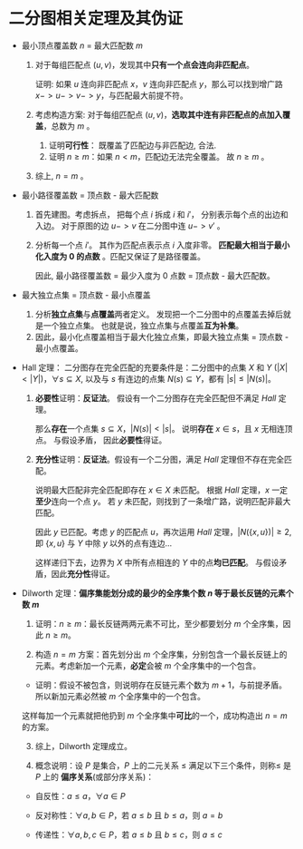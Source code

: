 # 二分图相关定理及其伪证

- 最小顶点覆盖数 $n$ = 最大匹配数 $m$

	1. 对于每组匹配点 $(u, v)$，发现其中**只有一个点会连向非匹配点**。

		证明: 如果 $u$ 连向非匹配点 $x$，$v$ 连向非匹配点 $y$，那么可以找到增广路 $x->u->v->y$，与匹配最大前提不符。

	2. 考虑构造方案: 对于每组匹配点 $(u, v)$，**选取其中连有非匹配点的点加入覆盖**，总数为 $m$ 。

		1. 证明**可行性**： 既覆盖了匹配边与非匹配边, 合法.
		2. 证明 $n \geq m$：如果 $n < m$，匹配边无法完全覆盖。 故 $n \geq m$ 。

	3. 综上, $n = m$ 。

- 最小路径覆盖数 = 顶点数 - 最大匹配数

	1. 首先建图。考虑拆点， 把每个点 $i$ 拆成 $i$ 和 $i'$， 分别表示每个点的出边和入边。 对于原图的边 $u -> v$ 在二分图中连 $u -> v'$ 。

	2. 分析每一个点 $i'$。 其作为匹配点表示点 $i$ 入度非零。 **匹配最大相当于最小化入度为 $0$ 的点数** 。匹配又保证了是路径覆盖。

		因此, 最小路径覆盖数 = 最少入度为 $0$ 点数 = 顶点数 - 最大匹配数。

- 最大独立点集 = 顶点数 - 最小点覆盖

	1. 分析**独立点集**与**点覆盖**两者定义。 发现把一个二分图中的点覆盖去掉后就是一个独立点集。 也就是说，独立点集与点覆盖**互为补集**。
	2. 因此，最小化点覆盖相当于最大化独立点集，即最大独立点集 = 顶点数 - 最小点覆盖。

- $\mathrm{Hall}$ 定理： 二分图存在完全匹配的充要条件是：二分图中的点集 $X$ 和 $Y$ $(|X| < |Y|)$，$\forall s \subseteq X$, 以及与 $s$ 有连边的点集 $N(s) \subseteq Y$，都有 $|s| \leq |N(s)|$。

	1. **必要性**证明：**反证法**。 假设有一个二分图存在完全匹配但不满足 $Hall$ 定理。

		那么**存在**一个点集 $s \subseteq X$，$|N(s)| < |s|$。 说明**存在** $x \in s$，且 $x$ 无相连顶点。 与假设矛盾， 因此**必要性**得证。

	2. **充分性**证明：**反证法**。假设有一个二分图，满足 $Hall$ 定理但不存在完全匹配。

		说明最大匹配非完全匹配即存在 $x \in X$ 未匹配。 根据 $Hall$ 定理，$x$ 一定**至少**连向一个点 $y$。 若 $y$ 未匹配，则找到了一条增广路，说明匹配非最大匹配。

		因此 $y$ 已匹配。考虑 $y$ 的匹配点 $u$，再次运用 $Hall$ 定理，$|N(\left\{x, u\right\})| \geq 2$, 即 $\left\{x, u\right\}$ 与 $Y$ 中除 $y$ 以外的点有连边$\dots$

		这样递归下去，边界为 $X$ 中所有点相连的 $Y$ 中的点**均已匹配**。 与假设矛盾，因此**充分性**得证。

- $\mathrm{Dilworth}$ 定理：**偏序集能划分成的最少的全序集个数 $n$ 等于最长反链的元素个数 $m$**

  1. 证明：$n \geq m$：最长反链两两元素不可比，至少都要划分 $m$ 个全序集，因此 $n \geq m$。

  2. 构造 $n = m$ 方案：首先划分出 $m$ 个全序集，分别包含一个最长反链上的元素。考虑新加一个元素，**必定**会被 $m$ 个全序集中的一个包含。

  	- 证明：假设不被包含，则说明存在反链元素个数为 $m + 1$，与前提矛盾。所以新加元素必然被 $m$ 个全序集中的一个包含。

  	这样每加一个元素就把他扔到 $m$ 个全序集中**可比**的一个，成功构造出 $n = m$ 的方案。

  3. 综上，$\mathrm{Dilworth}$ 定理成立。

  4. 概念说明：设 $P$ 是集合，$P$ 上的二元关系 $\leq$ 满足以下三个条件，则称$\leq$ 是 $P$ 上的 **偏序关系**(或部分序关系)：

  	* 自反性：$a \leq a$，$\forall a \in P$

  	* 反对称性：$\forall a, b \in P$，若 $a \leq b$ 且 $b \leq a$，则 $a=b$

  	* 传递性：$\forall a, b, c \in P$，若 $a \leq b$ 且 $b \leq c$，则 $a \leq c$

  		
